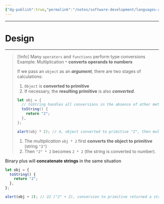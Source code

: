 ```yaml
---
{"dg-publish":true,"permalink":"/notes/software-development/languages-and-frameworks/web-development/front-end/javascript-vanilla/03-objects/08-object-to-primitive-conversion/04-further-conversions/","tags":["programming","webdevelopment","frontend","JavaScript"],"created":"2025-07-13T15:24:56.587+08:00"}
---
```



---

# Design

---

> [!info]
> Many `operators` and `functions` perform type conversions
> Example:
> Multiplication `*` **converts operands to numbers**
>
> If we pass an `object` as an **_argument_**,
> there are two stages of calculations:
>
> 1. `Object` is **converted to primitive**
> 2. If necessary, the **resulting primitive** is also **_converted_**.
>
> ```javascript
> let obj = {
>   // toString handles all conversions in the absence of other methods
>   toString() {
>     return "2";
>   },
> };
>
> alert(obj * 2); // 4, object converted to primitive "2", then multiplication made it a number
> ```
>
> 1. The _multiplication_ `obj * 2` first **converts the object to primitive** (string `"2"`)
> 2. Then `"2" * 2` becomes `2 * 2` (the string is converted to number).

Binary plus will **concatenate strings** in the same situation

```javascript
let obj = {
  toString() {
    return "2";
  },
};

alert(obj + 2); // 22 ("2" + 2), conversion to primitive returned a string => concatenation
```

